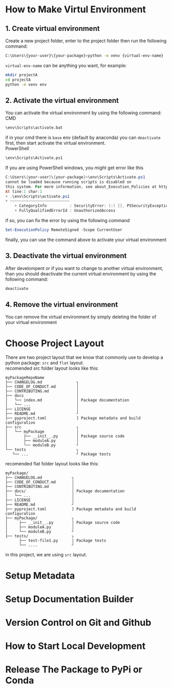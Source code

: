 # How to Make Virtul Environment
## 1. Create virtual environment
Create a new project folder, enter to the project folder then run the following command:
```bash
C:\Users\{your-user}\{your-package}>python -m venv {virtual-env-name}
```
`virtual-env-name` can be anything you want, for example:
```bash
mkdir projectA
cd projectA
python -m venv env
```

## 2. Activate the virtual environment
You can activate the virtual environment by using the following command:\
CMD
```bash
\env\Scripts\activate.bat
```
if in your cmd there is `base` env (default by anaconda) you can `deactivate` first, then start activate the virtual environment.\
PowerShell
```bash
\env\Scripts\Activate.ps1
```

If you are using PowerShell windows, you might get error like this
```powershell
C:\Users\{your-user}\{your-package}>\env\Scripts\Activate.ps1
cannot be loaded because running scripts is disabled on 
this system. For more information, see about_Execution_Policies at https:/go.microsoft.com/fwlink/?LinkID=135170.
At line:1 char:1
+ .\env\Scripts\activate.ps1
+ ~~~~~~~~~~~~~~~~~~~~~~~~~~
    + CategoryInfo          : SecurityError: (:) [], PSSecurityException
    + FullyQualifiedErrorId : UnauthorizedAccess
```
if so, you can fix the error by using the following command
```powershell
Set-ExecutionPolicy RemoteSigned -Scope CurrentUser
```
finally, you can use the command above to activate your virtual environment

## 3. Deactivate the virtual environment
After develompent or if you want to change to another virtual environment, than you should deactivate the current virtual environment by using the following command:
```bash
deactivate
```

## 4. Remove the virtual environment
You can remove the virtual environment by simply deleting the folder of your virtual environment

# Choose Project Layout
There are two project layout that we know that commonly use to develop a python package: `src` and `flat` layout. <br>
recomended src folder layout looks like this:
```
myPackageRepoName
├── CHANGELOG.md               ┐
├── CODE_OF_CONDUCT.md         │
├── CONTRIBUTING.md            │
├── docs                       │ 
│   └── index.md               │ Package documentation
│   └── ...                    │
├── LICENSE                    │
├── README.md                  ┘
├── pyproject.toml             ] Package metadata and build configuration
├── src                        ┐
│   └── myPackage              │
│       ├── __init__.py        │ Package source code
│       ├── moduleA.py         │
│       └── moduleB.py         ┘
└── tests                      ┐
   └── ...                     ┘ Package tests
```
recomended flat folder layout looks like this:
```
myPackage/
├── CHANGELOG.md             ┐
├── CODE_OF_CONDUCT.md       │
├── CONTRIBUTING.md          │
├── docs/                    │ Package documentation
│   └── ...                  │
├── LICENSE                  │
├── README.md                ┘
├── pyproject.toml           ] Package metadata and build configuration
├── myPackage/               ┐
│     ├── __init__.py        │ Package source code
│     ├── moduleA.py         │
│     └── moduleB.py         ┘
├── tests/                   ┐
      ├── test-file1.py      | Package tests
      └── ....               ┘
```
in this project, we are using `src` layout.

# Setup Metadata
# Setup Documentation Builder
# Version Control on Git and Github
# How to Start Local Development
# Release The Package to PyPi or Conda
